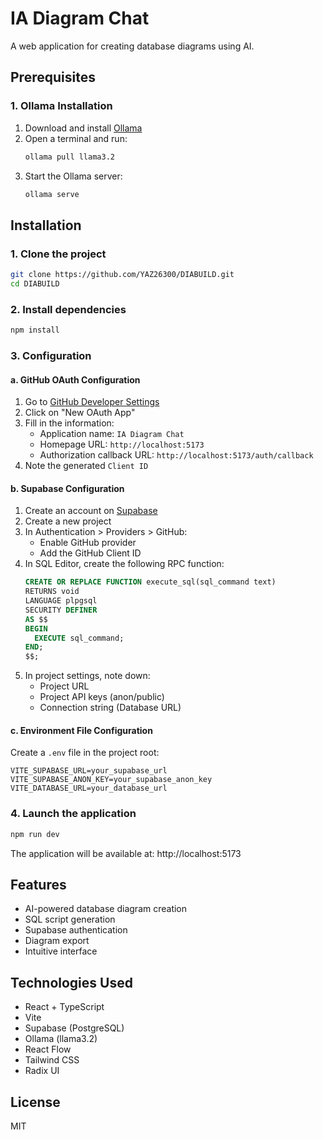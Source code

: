 # IA Diagram Chat

A web application for creating database diagrams using AI.

## Prerequisites

### 1. Ollama Installation
1. Download and install [Ollama](https://ollama.ai)
2. Open a terminal and run:
   ```bash
   ollama pull llama3.2
   ```
3. Start the Ollama server:
   ```bash
   ollama serve
   ```

## Installation

### 1. Clone the project
```bash
git clone https://github.com/YAZ26300/DIABUILD.git
cd DIABUILD
```

### 2. Install dependencies
```bash
npm install
```

### 3. Configuration

#### a. GitHub OAuth Configuration
1. Go to [GitHub Developer Settings](https://github.com/settings/developers)
2. Click on "New OAuth App"
3. Fill in the information:
   - Application name: `IA Diagram Chat`
   - Homepage URL: `http://localhost:5173`
   - Authorization callback URL: `http://localhost:5173/auth/callback`
4. Note the generated `Client ID`

#### b. Supabase Configuration
1. Create an account on [Supabase](https://supabase.com)
2. Create a new project
3. In Authentication > Providers > GitHub:
   - Enable GitHub provider
   - Add the GitHub Client ID
4. In SQL Editor, create the following RPC function:
   ```sql
   CREATE OR REPLACE FUNCTION execute_sql(sql_command text)
   RETURNS void
   LANGUAGE plpgsql
   SECURITY DEFINER
   AS $$
   BEGIN
     EXECUTE sql_command;
   END;
   $$;
   ```
5. In project settings, note down:
   - Project URL
   - Project API keys (anon/public)
   - Connection string (Database URL)

#### c. Environment File Configuration
Create a `.env` file in the project root:
```env
VITE_SUPABASE_URL=your_supabase_url
VITE_SUPABASE_ANON_KEY=your_supabase_anon_key
VITE_DATABASE_URL=your_database_url
```

### 4. Launch the application
```bash
npm run dev
```

The application will be available at: http://localhost:5173

## Features
- AI-powered database diagram creation
- SQL script generation
- Supabase authentication
- Diagram export
- Intuitive interface

## Technologies Used
- React + TypeScript
- Vite
- Supabase (PostgreSQL)
- Ollama (llama3.2)
- React Flow
- Tailwind CSS
- Radix UI

## License
MIT
